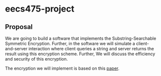 # eecs475-project

## Proposal
We are going to build a software that implements the Substring-Searchable
Symmetric Encryption. Further, in the software we will simulate a client-and-server
interaction where client queries a string and server returns the result using this
encryption scheme. Further, We will discuss the efficiency and security of this encryption.

The encryption we will implement is based on this [paper](https://eprint.iacr.org/2014/638.pdf
).


